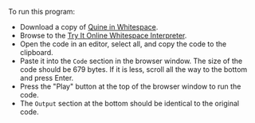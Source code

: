 To run this program:

- Download a copy of [Quine in Whitespace][4].
- Browse to the [Try It Online Whitespace Interpreter][5].
- Open the code in an editor, select all, and copy the code to the clipboard.
- Paste it into the `Code` section in the browser window. The size of the code
  should be 679 bytes. If it is less, scroll all the way to the bottom and
  press Enter.
- Press the "Play" button at the top of the browser window to run the code.
- The `Output` section at the bottom should be identical to the original code.

[4]: https://github.com/TheRenegadeCoder/sample-programs/blob/main/archive/w/whitespace/quine.ws
[5]: https://tio.run/#whitespace
